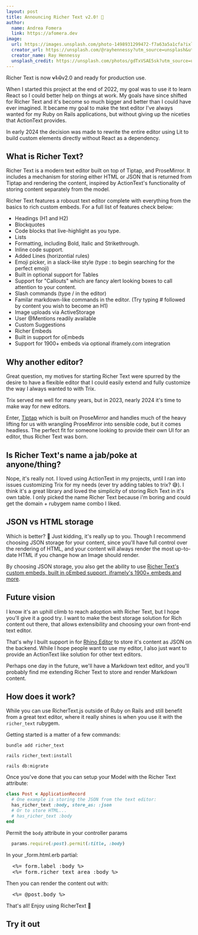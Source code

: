 ```yaml
---
layout: post
title: Announcing Richer Text v2.0! 🎉
author:
  name: Andrea Fomera
  link: https://afomera.dev
image:
  url: https://images.unsplash.com/photo-1498931299472-f7a63a5a1cfa?ixlib=rb-4.0.3&ixid=M3wxMjA3fDB8MHxwaG90by1wYWdlfHx8fGVufDB8fHx8fA%3D%3D&auto=format&fit=crop&w=4091&q=80
  creator_url: https://unsplash.com/@rayhennessy?utm_source=unsplash&utm_medium=referral&utm_content=creditCopyText
  creator_name: Ray Hennessy
  unsplash_credit: https://unsplash.com/photos/gdTxVSAE5sk?utm_source=unsplash&utm_medium=referral&utm_content=creditCopyText
---
```


Richer Text is now <strike>v1.0</strike>v2.0 and ready for production use.

When I started this project at the end of 2022, my goal was to use it to learn React so I could better help on things at work. My goals have since shifted for Richer Text and it's become so much bigger and better than I could have ever imagined. It became my goal to make the text editor I've always wanted for my Ruby on Rails applications, but without giving up the niceties that ActionText provides.

In early 2024 the decision was made to rewrite the entire editor using Lit to build custom elements directly without React as a dependency.

## What is Richer Text?

Richer Text is a modern text editor built on top of Tiptap, and ProseMirror. It includes a mechanism for storing either HTML or JSON that is returned from Tiptap and rendering the content, inspired by ActionText's functionality of storing content separately from the model.

Richer Text features a roboust text editor complete with everything from the basics to rich custom embeds. For a full list of features check below:

- Headings (H1 and H2)
- Blockquotes
- Code blocks that live-highlight as you type.
- Lists
- Formatting, including Bold, Italic and Strikethrough.
- Inline code support.
- Added Lines (horizontial rules)
- Emoji picker, in a slack-like style (type : to begin searching for the perfect emoji)
- Built in optional support for Tables
- Support for "Callouts" which are fancy alert looking boxes to call attention to your content.
- Slash commands (type / in the editor)
- Familar markdown-like commands in the editor. (Try typing # followed by content you wish to become an H1)
- Image uploads via ActiveStorage
- User @Mentions readily available
- Custom Suggestions
- Richer Embeds
- Built in support for oEmbeds
- Support for 1900+ embeds via optional iframely.com integration

## Why another editor?

Great question, my motives for starting Richer Text were spurred by the desire to have a flexible
editor that I could easily extend and fully customize the way I always wanted to with Trix.

Trix served me well for many years, but in 2023, nearly 2024 it's time to make way for new editors.

Enter, [Tiptap](https://tiptap.dev) which is built on ProseMirror and handles much of the heavy lifting for us with wrangling ProseMirror into sensible code, but it comes headless. The perfect fit for someone looking to provide their own UI for an editor, thus Richer Text was born.

## Is Richer Text's name a jab/poke at anyone/thing?

Nope, it's really not. I loved using ActionText in my projects, until I ran into issues customizing Trix for my needs (ever try adding tables to trix? 😅). I think it's a great library and loved the simplicity of storing Rich Text in it's own table. I only picked the name Richer Text because i'm boring and could get the domain + rubygem name combo I liked.

## JSON vs HTML storage

Which is better? 🤪 Just kidding, it's really up to you. Though I recommend choosing JSON storage for your content, since you'll have full control over the rendering of HTML, and your content will always render the most up-to-date HTML if you change how an Image should render.

By choosing JSON storage, you also get the ability to use <a href="/ruby-on-rails/embeds" target="_blank">Richer Text's custom embeds, built in oEmbed support, iframely's 1900+ embeds and more</a>.

## Future vision

I know it's an uphill climb to reach adoption with Richer Text, but I hope you'll give it a good try. I want to make the best storage solution for Rich content out there, that allows extensibility and choosing your own front-end text editor.

That's why I built support in for <a href="https://rhino-editor.vercel.app" target="_blank">Rhino Editor</a> to store it's content as JSON on the backend. While I hope people want to use my editor, I also just want to provide an ActionText like solution for other text editors.

Perhaps one day in the future, we'll have a Markdown text editor, and you'll probably find me extending Richer Text to store and render Markdown content.

## How does it work?

While you can use RicherText.js outside of Ruby on Rails and still benefit from a great text editor, where it really shines is when you use it with the `richer_text` rubygem.

Getting started is a matter of a few commands:

```
bundle add richer_text

rails richer_text:install

rails db:migrate
```

Once you've done that you can setup your Model with the Richer Text attribute:

```ruby
class Post < ApplicationRecord
  # One example is storing the JSON from the text editor:
  has_richer_text :body, store_as: :json
  # Or to store HTML...
  # has_richer_text :body
end
```

Permit the `body` attribute in your controller params

```ruby
  params.require(:post).permit(:title, :body)
```

In your \_form.html.erb partial:

<pre>
  &lt;%= form.label :body %&gt;
  &lt;%= form.richer_text_area :body %&gt;
</pre>

Then you can render the content out with:

<pre>
  &lt;%= @post.body %&gt;
</pre>

That's all! Enjoy using RicherText 🥳

## Try it out

<input type="hidden" id="foobar" />
<richer-text-editor embeds-path="/richer-text-embeds" custom-suggestions='[{ "name": "snippets", "trigger": "!", "path": "snippets.json" },{ "name": "snippets2", "trigger": "{{", "path": "snippets2.json" }]' mentionable-users-path="/users.json" tables="true" input="foobar" callouts="true" bubble-menu-options='{ "highlight": false }' content="<div class='callout' data-color='gray'>

<p style='text-align: center'><strong><span style='font-size: 20px'>Welcome to RicherText</span></strong></p>
<p>RicherText aims to provide an alternative solution to using ActionText and Trix in Ruby on Rails. It uses a rich text editor based on TipTap (which itself is based on ProseMirror).</p>
</div>
<richer-text-embed sgid='1234'></richer-text-embed>

<h1>We have H1 headings</h1>
<p>We also have @mentions see an example here: <span data-type='mention' class='richer-text--mention' data-id='gid://app/User/2' data-label='Jane Doe' data-avatar-url='https://i.pravatar.cc/64?img=5' contenteditable='false'><img class='richer-text--mention-img' src='https://i.pravatar.cc/64?img=5' alt='Jane Doe'><span class='richer-text--mention-label'>Jane Doe</span></span>, coming at you live from a Richer Text Editor near you.</p>
<p>Not only do we have headings, and regular paragraphs, you can find an example ✨ <strong>Table</strong> ✨ below. Mind blowing stuff, isn't it? You can use the / insert menu to insert a Table</p>
<table>
  <tbody>
    <tr>
      <th>Name</th>
      <th colspan='3'>Description</th>
    </tr>
    <tr>
      <td>Cyndi Lauper</td>
      <td>singer</td>
      <td>songwriter</td>
      <td>actress</td>
    </tr>
  </tbody>
</table>

<p>Tables are an opt-in feature, so you'll need to pass <code>tables: true</code> to enable them where you want them.</p>
<h2>We have H2 headings</h2>
<p>Some text here</p>
<p>Code blocks? <em>We've got those!</em> It'll even <strong>syntax highlight</strong> as you type, try it! (Shift+Enter to exit a codeblock) Try hitting tab while you're in a codeblock too 😀.</p>
<pre>class Playground < ApplicationRecord
  has_richer_text :body
  
  validates :title, presence: true
end</pre>

<p>Need to support images in your text body? We can do that with three sizing options, small, medium and large.</p>
<img src='https://images.unsplash.com/photo-1563089145-599997674d42?ixlib=rb-4.0.3&ixid=M3wxMjA3fDB8MHxwaG90by1wYWdlfHx8fGVufDB8fHx8fA%3D%3D&auto=format&fit=crop&w=5340&q=80'>
<p>Photo by <a href='https://unsplash.com/@jrkorpa?utm_source=unsplash&utm_medium=referral&utm_content=creditCopyText'>Jr Korpa</a> on <a href='https://unsplash.com/photos/9XngoIpxcEo?utm_source=unsplash&utm_medium=referral&utm_content=creditCopyText'>Unsplash</a></p>

<richer-text-embed sgid='1235'></richer-text-embed>

" placeholder="Write something..."></richer-text-editor>
